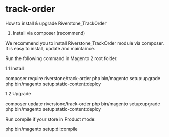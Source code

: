 # track-order
How to install & upgrade Riverstone_TrackOrder
1. Install via composer (recommend)

We recommend you to install Riverstone_TrackOrder module via composer. It is easy to install, update and maintaince.


Run the following command in Magento 2 root folder.

1.1 Install

composer require riverstone/track-order
php bin/magento setup:upgrade
php bin/magento setup:static-content:deploy

1.2 Upgrade

composer update riverstone/track-order
php bin/magento setup:upgrade
php bin/magento setup:static-content:deploy

Run compile if your store in Product mode:

php bin/magento setup:di:compile
